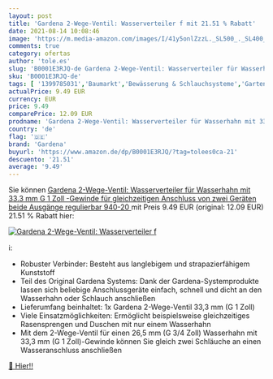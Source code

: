 ```yaml
---
layout: post
title: 'Gardena 2-Wege-Ventil: Wasserverteiler f mit 21.51 % Rabatt'
date: 2021-08-14 10:08:46
image: 'https://m.media-amazon.com/images/I/41y5onlZzzL._SL500_._SL400_.jpg'
comments: true
category: ofertas
author: 'tole.es'
slug: 'B0001E3RJQ-de Gardena 2-Wege-Ventil: Wasserverteiler für Wasserhahn mit...'
sku: 'B0001E3RJQ-de'
tags: [ '1399785031','Baumarkt','Bewässerung & Schlauchsysteme','Garten','Garten- & Bewässerungsgeräte','Marke','Produkte','Regular Stores','Sanitär','Shops','Wasserhähne','brand_gardena','gardena', ]
actualPrice: 9.49 EUR
currency: EUR
price: 9.49
comparePrice: 12.09 EUR
prodname: 'Gardena 2-Wege-Ventil: Wasserverteiler für Wasserhahn mit 33.3 mm  G 1 Zoll -Gewinde  für gleichzeitigen Anschluss von zwei Geräten  beide Ausgänge regulierbar  940-20 '
country: 'de'
flag: '🇩🇪'
brand: 'Gardena'
buyurl: 'https://www.amazon.de/dp/B0001E3RJQ/?tag=tolees0ca-21'
descuento: '21.51'
average: '9.49'
---
```


Sie können [Gardena 2-Wege-Ventil: Wasserverteiler für Wasserhahn mit 33.3 mm  G 1 Zoll -Gewinde  für gleichzeitigen Anschluss von zwei Geräten  beide Ausgänge regulierbar  940-20 ](https://www.amazon.de/dp/B0001E3RJQ/?tag=tolees0ca-21) mit Preis 9.49 EUR (original: 12.09 EUR) 21.51 % Rabatt hier:

[![Gardena 2-Wege-Ventil: Wasserverteiler f](https://m.media-amazon.com/images/I/41y5onlZzzL._SL500_._SL400_.jpg)](https://www.amazon.de/dp/B0001E3RJQ/?tag=tolees0ca-21)

ℹ️:

- Robuster Verbinder: Besteht aus langlebigem und strapazierfähigem Kunststoff
- Teil des Original Gardena Systems: Dank der Gardena-Systemprodukte lassen sich beliebige Anschlussgeräte einfach, schnell und dicht an den Wasserhahn oder Schlauch anschließen
- Lieferumfang beinhaltet: 1x Gardena 2-Wege-Ventil 33,3 mm (G 1 Zoll)
- Viele Einsatzmöglichkeiten: Ermöglicht beispielsweise gleichzeitiges Rasensprengen und Duschen mit nur einem Wasserhahn
- Mit dem 2-Wege-Ventil für einen 26,5 mm (G 3/4 Zoll) Wasserhahn mit 33,3 mm (G 1 Zoll)-Gewinde können Sie gleich zwei Schläuche an einen Wasseranschluss anschließen

[🛒 Hier!!](https://www.amazon.de/dp/B0001E3RJQ/?tag=tolees0ca-21)
